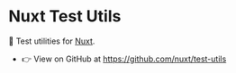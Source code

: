 # Nuxt Test Utils

🧪 Test utilities for [Nuxt](https://nuxt.com).

- 👉 View on GitHub at https://github.com/nuxt/test-utils
